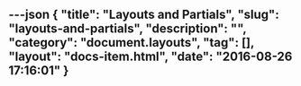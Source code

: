 ---json
{
    "title": "Layouts and Partials",
    "slug": "layouts-and-partials",
    "description": "",
    "category": "document.layouts",
    "tag": [],
    "layout": "docs-item.html",
    "date": "2016-08-26 17:16:01"
}
---
